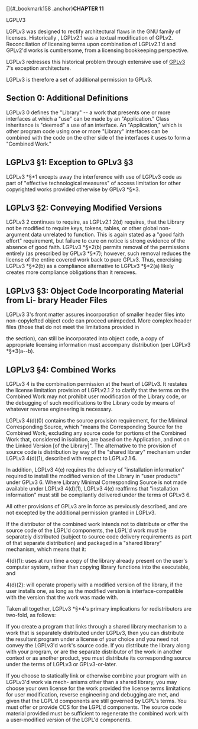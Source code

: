 
[]{#_bookmark158 .anchor}**CHAPTER 11**

LGPLV3

LGPLv3 was designed to rectify architectural flaws in the GNU family
of licenses. Historically , LGPLv2.1 was a textual modification of
GPLv2. Reconciliation of licensing terms upon combination of
LGPLv2.1'd and GPLv2'd works is cumbersome, from a licensing
bookkeeping perspective.

LGPLv3 redresses this historical problem through extensive use of
[GPLv3](#gplv3-7-additional-permissions) 7's exception architecture.

LGPLv3 is therefore a set of additional permission to GPLv3.

## Section 0: Additional Definitions

LGPLv3 0 defines the "Library" -- a work that presents one or more
interfaces at which a "use" can be made by an "Application." Class
inheritance is "deemed" a use of an interface. An "Application," which
is other program code using one or more "Library" interfaces can be
combined with the code on the other side of the interfaces it uses to
form a "Combined Work."

## LGPLv3 §1: Exception to GPLv3 §3

LGPLv3 *§*1 excepts away the interference with use of LGPLv3 code as
part of "effective technological measures" of access limitation for
other copyrighted works provided otherwise by GPLv3 *§*3.

## LGPLv3 §2: Conveying Modified Versions

LGPLv3 2 continues to require, as LGPLv2.1 2(d) requires, that the
Library not be modified to require keys, tokens, tables, or other
global non-argument data unrelated to function. This is again stated
as a "good faith effort" requirement, but failure to cure on notice is
strong evidence of the absence of good faith. LGPLv3 *§*2(b) permits
removal of the permissions entirely (as prescribed by GPLv3 *§*7);
however, such removal reduces the license of the entire covered work
back to pure GPLv3. Thus, exercising LGPLv3 *§*2(b) as a compliance
alternative to LGPLv3 *§*2(a) likely creates more compliance
obligations than it removes.

## LGPLv3 §3: Object Code Incorporating Material from Li- brary Header Files

LGPLv3 3's front matter assures incorporation of smaller header files
into non-copylefted object code can proceed unimpeded. More complex
header files (those that do not meet the limitations provided in

the section), can still be incorporated into object code, a copy of
appropriate licensing information must accompany distribution (per
LGPLv3 *§*3(a--b).

## LGPLv3 §4: Combined Works

LGPLv3 4 is the combination permission at the heart of LGPLv3. It
restates the license limitation provision of LGPLv2.1 2 to clarify
that the terms on the Combined Work may not prohibit user modification
of the Library code, or the debugging of such modifications to the
Library code by means of whatever reverse engineering is necessary.

LGPLv3 4(d)(0) contains the source provision requirement, for the
Minimal Corresponding Source, which "means the Corresponding Source
for the Combined Work, excluding any source code for portions of the
Combined Work that, considered in isolation, are based on the
Application, and not on the Linked Version \[of the Library\]". The
alternative to the provision of source code is distribution by way of
the "shared library" mechanism under LGPLv3 4(d)(1), described with
respect to LGPLv2.1 6.

In addition, LGPLv3 4(e) requires the delivery of "installation
information" required to install the modified version of the Library
in "user products" under GPLv3 6. Where Library Minimal Corresponding
Source is not made available under LGPLv3 4(d)(1), LGPLv3 4(e)
reaffirms that "installation information" must still be compliantly
delivered under the terms of GPLv3 6.

All other provisions of GPLv3 are in force as previously described,
and are not excepted by the additional permission granted in LGPLv3.

If the distributor of the combined work intends not to distribute or
offer the source code of the LGPL'd components, the LGPL'd work must
be separately distributed (subject to source code delivery
requirements as part of that separate distribution) and packaged in a
"shared library" mechanism, which means that it:

4(d)(1): uses at run time a copy of the library already present on the
user's computer system, rather than copying library functions into the
executable, and

4(d)(2): will operate properly with a modified version of the library,
if the user installs one, as long as the modified version is
interface-compatible with the version that the work was made with.

Taken all together, LGPLv3 *§*4's primary implications for
redistributors are two-fold, as follows:

If you create a program that links through a shared library mechanism
to a work that is separately distributed under LGPLv3, then you can
distribute the resultant program under a license of your choice and
you need not convey the LGPLv3'd work's source code. If you distribute
the library along with your program, or are the separate distributor
of the work in another context or as another product, you must
distribute its corresponding source under the terms of LGPLv3 or
GPLv3-or-later.

If you choose to statically link or otherwise combine your program
with an LGPLv3'd work via mech- anisms other than a shared library,
you may choose your own license for the work provided the license
terms limitations for user modification, reverse engineering and
debugging are met, and given that the LGPL'd components are still
governed by LGPL's terms. You must offer or provide CCS for the LGPL'd
components. The source code material provided must be sufficient to
regenerate the combined work with a user-modified version of the
LGPL'd components.

